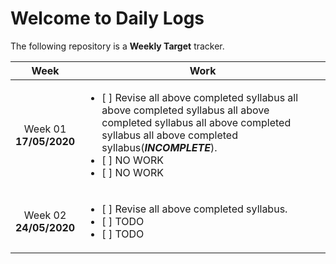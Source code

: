 
# Welcome to Daily Logs
The following repository is a **Weekly Target** tracker.<br>

| Week | Work |
| :-------------: | ------------------- | 
| Week 01 <br>  **17/05/2020**| <ul><li>[ ] Revise all above completed syllabus all above completed syllabus all above completed syllabus all above completed syllabus all above completed syllabus(_**INCOMPLETE**_). </li><li>[ ] NO WORK</li><li>[ ] NO WORK </li></ul> |
| Week 02 <br>  **24/05/2020**| <ul><li>[ ] Revise all above completed syllabus. </li><li>[ ] TODO</li><li>[ ] TODO </li></ul> |
